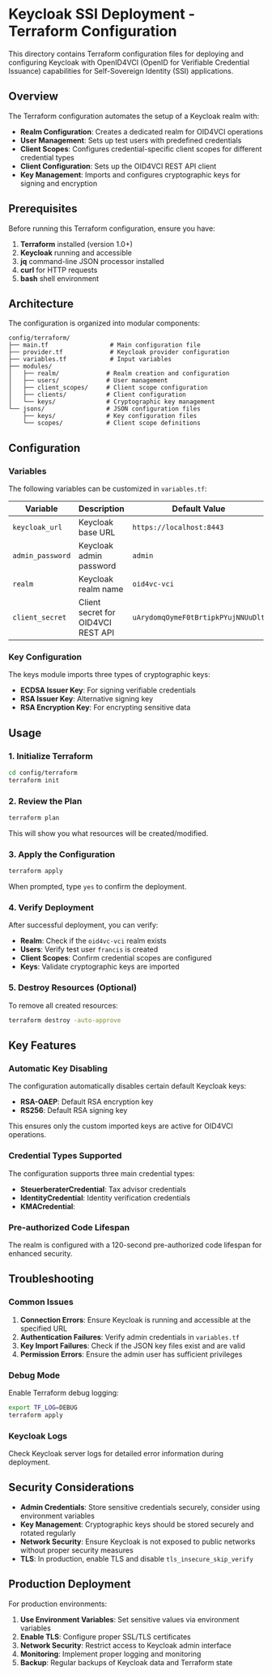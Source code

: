 # Keycloak SSI Deployment - Terraform Configuration

This directory contains Terraform configuration files for deploying and configuring Keycloak with OpenID4VCI (OpenID for Verifiable Credential Issuance) capabilities for Self-Sovereign Identity (SSI) applications.

## Overview

The Terraform configuration automates the setup of a Keycloak realm with:

- **Realm Configuration**: Creates a dedicated realm for OID4VCI operations
- **User Management**: Sets up test users with predefined credentials
- **Client Scopes**: Configures credential-specific client scopes for different credential types
- **Client Configuration**: Sets up the OID4VCI REST API client
- **Key Management**: Imports and configures cryptographic keys for signing and encryption

## Prerequisites

Before running this Terraform configuration, ensure you have:

1. **Terraform** installed (version 1.0+)
2. **Keycloak** running and accessible
3. **jq** command-line JSON processor installed
4. **curl** for HTTP requests
5. **bash** shell environment

## Architecture

The configuration is organized into modular components:

```
config/terraform/
├── main.tf                 # Main configuration file
├── provider.tf             # Keycloak provider configuration
├── variables.tf            # Input variables
├── modules/
│   ├── realm/             # Realm creation and configuration
│   ├── users/             # User management
│   ├── client_scopes/     # Client scope configuration
│   ├── clients/           # Client configuration
│   └── keys/              # Cryptographic key management
└── jsons/                 # JSON configuration files
    ├── keys/              # Key configuration files
    └── scopes/            # Client scope definitions
```

## Configuration

### Variables

The following variables can be customized in `variables.tf`:

| Variable         | Description                        | Default Value                      |
| ---------------- | ---------------------------------- | ---------------------------------- |
| `keycloak_url`   | Keycloak base URL                  | `https://localhost:8443`           |
| `admin_password` | Keycloak admin password            | `admin`                            |
| `realm`          | Keycloak realm name                | `oid4vc-vci`                       |
| `client_secret`  | Client secret for OID4VCI REST API | `uArydomqOymeF0tBrtipkPYujNNUuDlt` |

### Key Configuration

The keys module imports three types of cryptographic keys:

- **ECDSA Issuer Key**: For signing verifiable credentials
- **RSA Issuer Key**: Alternative signing key
- **RSA Encryption Key**: For encrypting sensitive data

## Usage

### 1. Initialize Terraform

```bash
cd config/terraform
terraform init
```

### 2. Review the Plan

```bash
terraform plan
```

This will show you what resources will be created/modified.

### 3. Apply the Configuration

```bash
terraform apply
```

When prompted, type `yes` to confirm the deployment.

### 4. Verify Deployment

After successful deployment, you can verify:

- **Realm**: Check if the `oid4vc-vci` realm exists
- **Users**: Verify test user `francis` is created
- **Client Scopes**: Confirm credential scopes are configured
- **Keys**: Validate cryptographic keys are imported

### 5. Destroy Resources (Optional)

To remove all created resources:

```bash
terraform destroy -auto-approve
```

## Key Features

### Automatic Key Disabling

The configuration automatically disables certain default Keycloak keys:

- **RSA-OAEP**: Default RSA encryption key
- **RS256**: Default RSA signing key

This ensures only the custom imported keys are active for OID4VCI operations.

### Credential Types Supported

The configuration supports three main credential types:

- **SteuerberaterCredential**: Tax advisor credentials
- **IdentityCredential**: Identity verification credentials
- **KMACredential**:

### Pre-authorized Code Lifespan

The realm is configured with a 120-second pre-authorized code lifespan for enhanced security.

## Troubleshooting

### Common Issues

1. **Connection Errors**: Ensure Keycloak is running and accessible at the specified URL
2. **Authentication Failures**: Verify admin credentials in `variables.tf`
3. **Key Import Failures**: Check if the JSON key files exist and are valid
4. **Permission Errors**: Ensure the admin user has sufficient privileges

### Debug Mode

Enable Terraform debug logging:

```bash
export TF_LOG=DEBUG
terraform apply
```

### Keycloak Logs

Check Keycloak server logs for detailed error information during deployment.

## Security Considerations

- **Admin Credentials**: Store sensitive credentials securely, consider using environment variables
- **Key Management**: Cryptographic keys should be stored securely and rotated regularly
- **Network Security**: Ensure Keycloak is not exposed to public networks without proper security measures
- **TLS**: In production, enable TLS and disable `tls_insecure_skip_verify`

## Production Deployment

For production environments:

1. **Use Environment Variables**: Set sensitive values via environment variables
2. **Enable TLS**: Configure proper SSL/TLS certificates
3. **Network Security**: Restrict access to Keycloak admin interface
4. **Monitoring**: Implement proper logging and monitoring
5. **Backup**: Regular backups of Keycloak data and Terraform state
